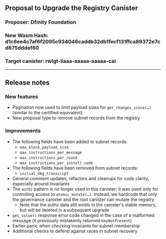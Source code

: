 ## Proposal to Upgrade the Registry Canister

### Proposer: Dfinity Foundation
### New Wasm Hash: d1c6ee4c7af6f2095c934046caddb32db1fecf131ffca89372e7cd875dddef60
### Target canister: rwlgt-iiaaa-aaaaa-aaaaa-cai
---
## Release notes

### New features
* Pagination now used to limit payload sizes for `get_changes_since(…)` (similar to the certified equivalent)
* New proposal type to remove subnet records from the registry

### Improvements
* The following fields have been added to subnet records:
	* `max_block_payload_size`
	* `max_instructions_per_message`
	* `max_instructions_per_round`
	* `max_instructions_per_install_code`
* The following fields have been removed from subnet records:
	* `initial_dkg_transcript`
* General comment updates, refactors and cleanups for code clarity, especially around invariants
* The `authz` pattern is no longer used in this canister; it was used only for controlling access to `atomic_mutate(…)`. Instead, we hardcode that only the governance canister and the root canister can mutate the registry
	* Note that the authz data still exists in the canister's stable memory, but will be deleted in a subsequent upgrade
* `get_value()` response error code changed in the case of a malformed message (it previously mistakenly returned `KeyNotPresent`)
* Earlier panic when checking invariants for subnet membership
* Additional checks to defend against races in subnet recovery
